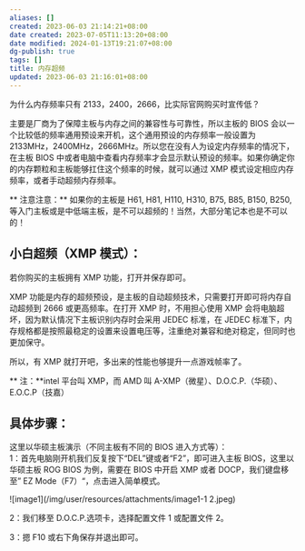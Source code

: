 ```yaml
---
aliases: []
created: 2023-06-03 21:14:21+08:00
date created: 2023-07-05T11:13:20+08:00
date modified: 2024-01-13T19:21:07+08:00
dg-publish: true
tags: []
title: 内存超频
updated: 2023-06-03 21:16:01+08:00
---
```


为什么内存频率只有 2133，2400，2666，比实际官网购买时宣传低？

​主要是厂商为了保障主板与内存之间的兼容性与可靠性，所以主板的 BIOS 会以一个比较低的频率通用预设来开机，这个通用预设的内存频率一般设置为 2133MHz，2400MHz，2666MHz。所以您在没有人为设定内存频率的情况下，在主板 BIOS 中或者电脑中查看内存频率才会显示默认预设的频率。如果你确定你的内存颗粒和主板能够扛住这个频率的时候，就可以通过 XMP 模式设定相应内存频率，或者手动超频内存频率。

\*\* 注意注意：\*\* 如果你的主板是 H61, H81, H110, H310, B75, B85, B150, B250,等入门主板或是中低端主板，是不可以超频的！当然，大部分笔记本也是不可以的！

## 小白超频（XMP 模式）：
​若你购买的主板拥有 XMP 功能，打开并保存即可。

​XMP 功能是内存的超频预设，是主板的自动超频技术，只需要打开即可将内存自动超频到 2666 或更高频率。在打开 XMP 时，不用担心使用 XMP 会将电脑超坏，因为默认情况下主板识别内存时会采用 JEDEC 标准，在 JEDEC 标准下，内存规格都是按照最稳定的设置来设置电压等，注重绝对兼容和绝对稳定，但同时也更加保守。

​所以，有 XMP 就打开吧，多出来的性能也够提升一点游戏帧率了。

​\*\* 注：\*\*intel 平台叫 XMP，而 AMD 叫 A-XMP（微星）、D.O.C.P.（华硕）、E.O.C.P（技嘉）

## 具体步骤：

这里以华硕主板演示（不同主板有不同的 BIOS 进入方式等）：  
1：首先电脑刚开机我们反复按下“DEL”键或者“F2”，即可进入主板 BIOS，这里以华硕主板 ROG BIOS 为例，需要在 BIOS 中开启 XMP 或者 DOCP，我们键盘移至” EZ Mode（F7）“，点击进入简单模式。

![image1](/img/user/resources/attachments/image1-1 2.jpeg)

2：我们移至 D.O.C.P.选项卡，选择配置文件 1 或配置文件 2。

3：摁 F10 或右下角保存并退出即可。
